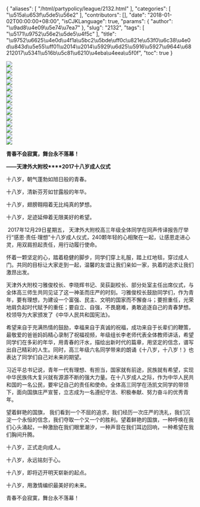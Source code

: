 {
    "aliases": [
        "/html/partypolicy/league/2132.html"
    ],
    "categories": [
        "\u515a\u653f\u5de5\u56e2"
    ],
    "contributors": [],
    "date": "2018-01-02T00:00:00+08:00",
    "isCJKLanguage": true,
    "params": {
        "author": "\u9ad8\u4e09\u5e74\u7ea7"
    },
    "slug": "2132",
    "tags": [
        "\u5171\u9752\u56e2\u5de5\u4f5c"
    ],
    "title": "\u9752\u6625\u4e0d\u4f1a\u5bc2\u5bde\uff0c\u821e\u53f0\u6c38\u4e0d\u843d\u5e55\uff01\u2014\u2014\u5929\u6d25\u5916\u5927\u9644\u68212017\u5341\u516b\u5c81\u6210\u4eba\u4eea\u5f0f",
    "toc": true
}


<img
    src="http://work.tfls.tj.edu.cn/images/180102/7-1P102105SY18.jpg"
    style="display:block;margin-left:auto;margin-right:auto;"
    decoding="async"
    fetchpriority="auto"
    loading="lazy"
/>
<img
    src="http://work.tfls.tj.edu.cn/images/180102/7-1P102105S94D.jpg"
    style="display:block;margin-left:auto;margin-right:auto;"
    decoding="async"
    fetchpriority="auto"
    loading="lazy"
/>
<img
    src="http://work.tfls.tj.edu.cn/images/180102/7-1P102105S94Q.jpg"
    style="display:block;margin-left:auto;margin-right:auto;"
    decoding="async"
    fetchpriority="auto"
    loading="lazy"
/>
<img
    src="http://work.tfls.tj.edu.cn/images/180102/7-1P102105T0352.jpg"
    style="display:block;margin-left:auto;margin-right:auto;"
    decoding="async"
    fetchpriority="auto"
    loading="lazy"
/>
<img
    src="http://work.tfls.tj.edu.cn/images/180102/7-1P102105T0911.jpg"
    style="display:block;margin-left:auto;margin-right:auto;"
    decoding="async"
    fetchpriority="auto"
    loading="lazy"
/>
<img
    src="http://work.tfls.tj.edu.cn/images/180102/7-1P102105T1I4.jpg"
    style="display:block;margin-left:auto;margin-right:auto;"
    decoding="async"
    fetchpriority="auto"
    loading="lazy"
/>
<img
    src="http://work.tfls.tj.edu.cn/images/180102/7-1P102105T1A3.jpg"
    style="display:block;margin-left:auto;margin-right:auto;"
    decoding="async"
    fetchpriority="auto"
    loading="lazy"
/>
<img
    src="http://work.tfls.tj.edu.cn/images/180102/7-1P102105T2Q8.jpg"
    style="display:block;margin-left:auto;margin-right:auto;"
    decoding="async"
    fetchpriority="auto"
    loading="lazy"
/>
<img
    src="http://work.tfls.tj.edu.cn/images/180102/7-1P102105T2430.jpg"
    style="display:block;margin-left:auto;margin-right:auto;"
    decoding="async"
    fetchpriority="auto"
    loading="lazy"
/>
<img
    src="http://work.tfls.tj.edu.cn/images/180102/7-1P102105T3149.jpg"
    style="display:block;margin-left:auto;margin-right:auto;"
    decoding="async"
    fetchpriority="auto"
    loading="lazy"
/>
<img
    src="http://work.tfls.tj.edu.cn/images/180102/7-1P102105T3Z1.jpg"
    style="display:block;margin-left:auto;margin-right:auto;"
    decoding="async"
    fetchpriority="auto"
    loading="lazy"
/>
<img
    src="http://work.tfls.tj.edu.cn/images/180102/7-1P102105T5K3.jpg"
    style="display:block;margin-left:auto;margin-right:auto;"
    decoding="async"
    fetchpriority="auto"
    loading="lazy"
/>
<img
    src="http://work.tfls.tj.edu.cn/images/180102/7-1P102105T52K.jpg"
    style="display:block;margin-left:auto;margin-right:auto;"
    decoding="async"
    fetchpriority="auto"
    loading="lazy"
/>
<img
    src="http://work.tfls.tj.edu.cn/images/180102/7-1P102105T6294.jpg"
    style="display:block;margin-left:auto;margin-right:auto;"
    decoding="async"
    fetchpriority="auto"
    loading="lazy"
/>







**青春不会寂寞，舞台永不落幕！**




**——天津外大附校****2017十八岁成人仪式**









十八岁，朝气蓬勃如旭日般的青春。




十八岁，清新芬芳如甘露般的年华。




十八岁，翅膀翱翔着无比纯真的梦想。




十八岁，足迹延伸着无限美好的希望。




 2017年12月29日星期五， 天津外大附校高三年级全体同学在同声传译报告厅举行“感恩·责任·理想”十八岁成人仪式，240颗年轻的心相聚在一起，让感恩走进心灵，用双肩担起责任，用行动履行使命。  




怀着一颗坚定的心，踏着稳健的脚步，同学们穿上礼服，踏上红地毯，穿过成人门。共同的目标让大家走到一起，温馨的友谊让我们亲如一家，执着的追求让我们激昂出发。




天津外大附校刁雅俊校长、李晓辉书记、吴荻副校长、部分处室主任出席仪式，与全体高三师生共同见证了这一神圣而庄严的时刻。刁雅俊校长鼓励同学们，作为青年，要有理想，为建设一个富强、民主、文明的国家而不懈奋斗；要担重任，光荣地肩负起时代赋予的重任；要自立、自强，不畏磨难，勇敢追逐自己的青春梦想。校领导为大家颁发了《中华人民共和国宪法》。




希望来自于充满热情的鼓励，幸福来自于真诚的祝福，成功来自于长辈们的鞭策，最敬爱的爸爸妈妈精心录制了祝福视频，年级组长李老师代表全体教师讲话，希望同学们在多彩的年华，用青春的汗水，描绘出新时代的篇章，用坚定的信念，谱写出自己精彩的人生。同时，高三年级六名同学带来的朗诵《十八岁，十八岁！》也表达了同学们自己对未来的期望。




习近平总书记说，青年一代有理想、有担当，国家就有前途，民族就有希望，实现中华民族伟大复兴就有源源不断的强大力量。在十八岁成人之际，作为中华人民共和国的一名公民，要牢记自己的责任和使命。全体高三同学在汤凯文同学的带领下，面向国旗庄严宣誓，立志成为一名遵纪守法、积极奉献、努力奋斗的优秀青年。




望着鲜艳的国旗， 我们看到一个不屈的追求，我们经历一次庄严的洗礼，我们沉淀一个永恒的信念，我们夺取一个又一个的胜利。望着鲜艳的国旗，一种呼唤在我们心头涌起，一种激励在我们眼里潮汐，一种声音在我们耳边回响，一种希望在我们胸间升腾。




十八岁，正式走向成人。




十八岁，永远铭刻于心。




十八岁，即将迈开明天崭新的起点。




十八岁，用激情编织最美好的未来。




青春不会寂寞，舞台永不落幕！




  



